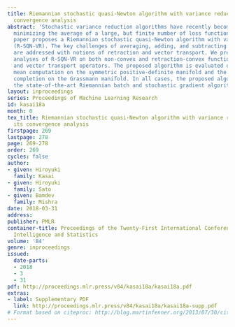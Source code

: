 ```yaml
---
title: Riemannian stochastic quasi-Newton algorithm with variance reduction and its
  convergence analysis
abstract: 'Stochastic variance reduction algorithms have recently become popular for
  minimizing the average of a large, but finite number of loss functions. The present
  paper proposes a Riemannian stochastic quasi-Newton algorithm with variance reduction
  (R-SQN-VR). The key challenges of averaging, adding, and subtracting multiple gradients
  are addressed with notions of retraction and vector transport. We present convergence
  analyses of R-SQN-VR on both non-convex and retraction-convex functions under retraction
  and vector transport operators. The proposed algorithm is evaluated on the Karcher
  mean computation on the symmetric positive-definite manifold and the low-rank matrix
  completion on the Grassmann manifold. In all cases, the proposed algorithm outperforms
  the state-of-the-art Riemannian batch and stochastic gradient algorithms. '
layout: inproceedings
series: Proceedings of Machine Learning Research
id: kasai18a
month: 0
tex_title: Riemannian stochastic quasi-Newton algorithm with variance reduction and
  its convergence analysis
firstpage: 269
lastpage: 278
page: 269-278
order: 269
cycles: false
author:
- given: Hiroyuki
  family: Kasai
- given: Hiroyuki
  family: Sato
- given: Bamdev
  family: Mishra
date: 2018-03-31
address: 
publisher: PMLR
container-title: Proceedings of the Twenty-First International Conference on Artificial
  Intelligence and Statistics
volume: '84'
genre: inproceedings
issued:
  date-parts:
  - 2018
  - 3
  - 31
pdf: http://proceedings.mlr.press/v84/kasai18a/kasai18a.pdf
extras:
- label: Supplementary PDF
  link: http://proceedings.mlr.press/v84/kasai18a/kasai18a-supp.pdf
# Format based on citeproc: http://blog.martinfenner.org/2013/07/30/citeproc-yaml-for-bibliographies/
---
```

